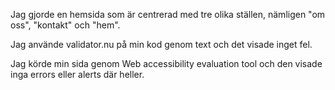 Jag gjorde en hemsida som är centrerad med tre olika ställen, nämligen "om oss", "kontakt" och "hem".

Jag använde validator.nu på min kod genom text och det visade inget fel.

Jag körde min sida genom Web accessibility evaluation tool och den visade inga errors eller alerts där heller. 
